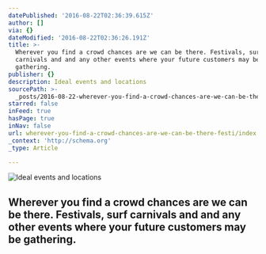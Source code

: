 ```yaml
---
datePublished: '2016-08-22T02:36:39.615Z'
author: []
via: {}
dateModified: '2016-08-22T02:36:26.191Z'
title: >-
  Wherever you find a crowd chances are we can be there. Festivals, surf
  carnivals and and any other events where your future customers may be
  gathering.
publisher: {}
description: Ideal events and locations
sourcePath: >-
  _posts/2016-08-22-wherever-you-find-a-crowd-chances-are-we-can-be-there-festi.md
starred: false
inFeed: true
hasPage: true
inNav: false
url: wherever-you-find-a-crowd-chances-are-we-can-be-there-festi/index.html
_context: 'http://schema.org'
_type: Article

---
```

![Ideal events and locations](https://the-grid-user-content.s3-us-west-2.amazonaws.com/6af9d547-22be-498e-83f4-5a57cec76ef8.jpg)

## Wherever you find a crowd chances are we can be there. Festivals, surf carnivals and and any other events where your future customers may be gathering.